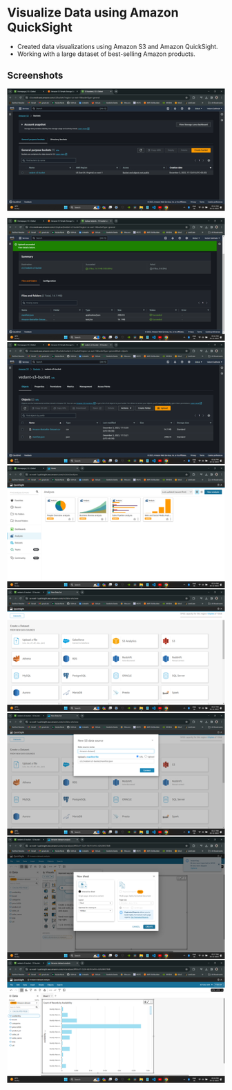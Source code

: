 
# Visualize Data using Amazon QuickSight

- Created data visualizations using Amazon S3 and Amazon QuickSight.
- Working with a large dataset of best-selling Amazon products.

## Screenshots
![App Screenshot](https://github.com/VedantSaikhede/Visualize_Data_using_Amazon_QuickSight/blob/main/Screenshot%20(769).png)

![App Screenshot](https://github.com/VedantSaikhede/Visualize_Data_using_Amazon_QuickSight/blob/main/Screenshot%20(770).png)
![App Screenshot](https://github.com/VedantSaikhede/Visualize_Data_using_Amazon_QuickSight/blob/main/Screenshot%20(771).png)
![App Screenshot](https://github.com/VedantSaikhede/Visualize_Data_using_Amazon_QuickSight/blob/main/Screenshot%20(772).png)
![App Screenshot](https://github.com/VedantSaikhede/Visualize_Data_using_Amazon_QuickSight/blob/main/Screenshot%20(773).png)
![App Screenshot](https://github.com/VedantSaikhede/Visualize_Data_using_Amazon_QuickSight/blob/main/Screenshot%20(774).png)
![App Screenshot](https://github.com/VedantSaikhede/Visualize_Data_using_Amazon_QuickSight/blob/main/Screenshot%20(775).png)
![App Screenshot](https://github.com/VedantSaikhede/Visualize_Data_using_Amazon_QuickSight/blob/main/Screenshot%20(776).png)
